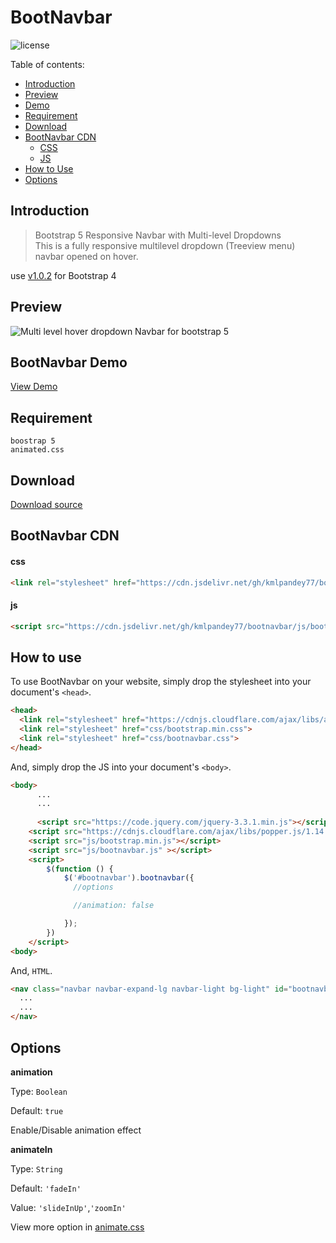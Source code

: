 # BootNavbar

![license](https://img.shields.io/github/license/kmlpandey77/bootnavbar?style=plastic)

Table of contents:
* [Introduction](#introduction)
* [Preview](#preview)
* [Demo](#bootnavbar-demo)
* [Requirement](#requirement)
* [Download](#Download)
* [BootNavbar CDN](#bootnavbar-cdn)
	* [CSS](#css)
	* [JS](#js)
* [How to Use](#how-to-use)
* [Options](#options)


## Introduction

> Bootstrap 5 Responsive Navbar with Multi-level Dropdowns \
> This is a fully responsive multilevel dropdown (Treeview menu) navbar opened on hover.

use [v1.0.2](https://github.com/kmlpandey77/bootnavbar/releases/tag/v1.0.2) for Bootstrap 4



## Preview
![Multi level hover dropdown Navbar for bootstrap 5](https://raw.githubusercontent.com/kmlpandey77/bootnavbar/master/Preview.png "Navbar Preview")

## BootNavbar Demo
[View Demo](https://kmlpandey77.github.io/bootnavbar)


## Requirement
	boostrap 5
	animated.css

## Download
[Download source](https://github.com/kmlpandey77/bootnavbar/archive/refs/tags/v1.1.0.zip)

## BootNavbar CDN

#### css
```html
<link rel="stylesheet" href="https://cdn.jsdelivr.net/gh/kmlpandey77/bootnavbar/css/bootnavbar.css">

```

#### js
```html
<script src="https://cdn.jsdelivr.net/gh/kmlpandey77/bootnavbar/js/bootnavbar.js"></script>
```	


## How to use
To use BootNavbar on your website, simply drop the stylesheet into your document's `<head>`.

```html
<head>
  <link rel="stylesheet" href="https://cdnjs.cloudflare.com/ajax/libs/animate.css/3.7.2/animate.min.css">
  <link rel="stylesheet" href="css/bootstrap.min.css">
  <link rel="stylesheet" href="css/bootnavbar.css">
</head>
```


And, simply drop the JS into your document's `<body>`.

```html
<body>
	  ...
	  ...
	
	  <script src="https://code.jquery.com/jquery-3.3.1.min.js"></script>
    <script src="https://cdnjs.cloudflare.com/ajax/libs/popper.js/1.14.3/umd/popper.min.js"></script>
    <script src="js/bootstrap.min.js"></script>
    <script src="js/bootnavbar.js" ></script>
    <script>
        $(function () {
            $('#bootnavbar').bootnavbar({
              //options

              //animation: false

            });
        })
    </script>
<body>
```

And,  `HTML`.

```html
<nav class="navbar navbar-expand-lg navbar-light bg-light" id="bootnavbar">
  ...
  ...
</nav>
```


## Options

**animation**

Type: `Boolean`

Default: `true`

Enable/Disable animation effect



**animateIn**

Type: `String`

Default: `'fadeIn'`

Value: `'slideInUp'`,`'zoomIn'`



View more option in [animate.css](https://daneden.github.io/animate.css) 
